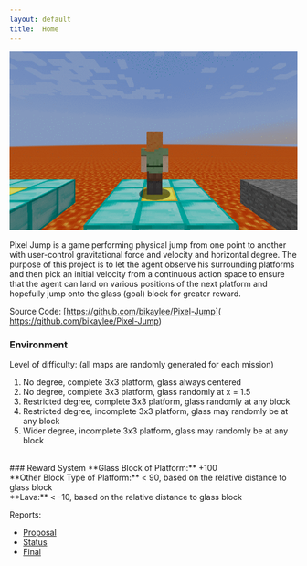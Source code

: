 ```yaml
---
layout: default
title:  Home
---
```


<img src="image/MalmoDemo.gif" width=600>

Pixel Jump is a game performing physical jump from one point to another with user-control gravitational force and velocity and horizontal degree. The purpose of this project is to let the agent observe his surrounding platforms and then pick an initial velocity from a continuous action space to ensure that the agent can land on various positions of the next platform and hopefully jump onto the glass (goal) block for greater reward. 

Source Code:  [https://github.com/bikaylee/Pixel-Jump]( https://github.com/bikaylee/Pixel-Jump)


### Environment 
Level of difficulty: (all maps are randomly generated for each mission) <br>
1. No degree, complete 3x3 platform, glass always centered <br>
2. No degree, complete 3x3 platform, glass randomly at x = 1.5 <br>
3. Restricted degree, complete 3x3 platform, glass randomly at any block <br>
4. Restricted degree, incomplete 3x3 platform, glass may randomly be at any block <br>
5. Wider degree, incomplete 3x3 platform, glass may randomly be at any block <br>

<br>
### Reward System
**Glass Block of Platform:** +100 <br>
**Other Block Type of Platform:** < 90,  based on the relative distance to glass block <br>
**Lava:** < -10,  based on the relative distance to glass block 



Reports:

- [Proposal](proposal.html)
- [Status](status.html)
- [Final](final.html)
